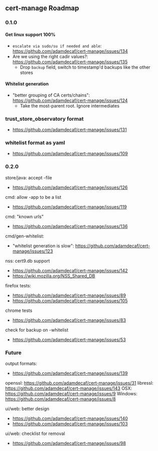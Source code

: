 ## cert-manage Roadmap

### 0.1.0

#### Get linux support 100%

- `escalate via sudo/su if needed and able`: https://github.com/adamdecaf/cert-manage/issues/134
- Are we using the right cadir values?: https://github.com/adamdecaf/cert-manage/issues/135
  - Drop `backup` field, switch to timestamp'd backups like the other stores

#### Whitelist generation

- "better grouping of CA certs/chains": https://github.com/adamdecaf/cert-manage/issues/124
  - Take the most-parent root. Ignore intermediates

### trust_store_observatory format

- https://github.com/adamdecaf/cert-manage/issues/131

### whitelist format as yaml

- https://github.com/adamdecaf/cert-manage/issues/109


### 0.2.0

store/java: accept -file
 - https://github.com/adamdecaf/cert-manage/issues/126

cmd: allow -app to be a list
 - https://github.com/adamdecaf/cert-manage/issues/119

cmd: "known urls"
 - https://github.com/adamdecaf/cert-manage/issues/136

cmd/gen-whitelist:
 - "whitelist generation is slow": https://github.com/adamdecaf/cert-manage/issues/123

nss: cert9.db support
 - https://github.com/adamdecaf/cert-manage/issues/142
 - https://wiki.mozilla.org/NSS_Shared_DB

firefox tests:
 - https://github.com/adamdecaf/cert-manage/issues/89
 - https://github.com/adamdecaf/cert-manage/issues/105

chrome tests
 - https://github.com/adamdecaf/cert-manage/issues/83

check for backup on -whitelist
 - https://github.com/adamdecaf/cert-manage/issues/53

### Future

output formats:
 - https://github.com/adamdecaf/cert-manage/issues/139

openssl: https://github.com/adamdecaf/cert-manage/issues/31
libressl: https://github.com/adamdecaf/cert-manage/issues/143
OSX: https://github.com/adamdecaf/cert-manage/issues/9
Windows: https://github.com/adamdecaf/cert-manage/issues/8

ui/web: better design
 - https://github.com/adamdecaf/cert-manage/issues/140
 - https://github.com/adamdecaf/cert-manage/issues/103

ui/web: checklist for removal
 - https://github.com/adamdecaf/cert-manage/issues/98
